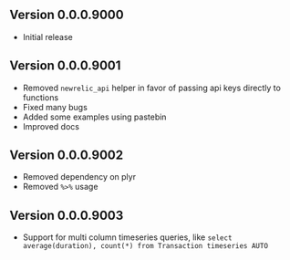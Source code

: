 ## Version 0.0.0.9000

* Initial release

## Version 0.0.0.9001

* Removed `newrelic_api` helper in favor of passing api keys directly to functions
* Fixed many bugs
* Added some examples using pastebin
* Improved docs

## Version 0.0.0.9002

* Removed dependency on plyr
* Removed `%>%` usage

## Version 0.0.0.9003

* Support for multi column timeseries queries, like `select average(duration), count(*) from Transaction timeseries AUTO`